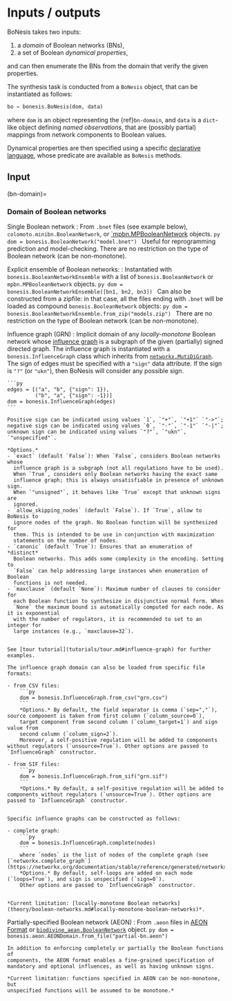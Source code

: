 # Inputs / outputs

BoNesis takes two inputs:
1. a *domain* of Boolean networks (BNs),
2. a set of Boolean *dynamical properties*,

and can then enumerate the BNs from the domain that verify the given properties.

The synthesis task is conducted from a `BoNesis` object, that can be instantiated
as follows:

```py
bo = bonesis.BoNesis(dom, data)
```

where `dom` is an object representing the {ref}`bn-domain`, and `data`
is a `dict`-like object defining *named observations*, that are (possibly
partial) mappings from network components to Boolean values.

Dynamical properties are then specified using a specific [declarative language](language.md), whose predicate are available as `BoNesis` methods.


## Input

(bn-domain)=
### Domain of Boolean networks

Single Boolean network
: From `.bnet` files (see example below), `colomoto.minibn.BooleanNetwork`, or [`mpbn.MPBooleanNetwork](https://mpbn.readthedocs.io/) objects.
    ```py
    dom = bonesis.BooleanNetwork("model.bnet")
    ```
    Useful for reprogramming prediction and model-checking.
    There are no restriction on the type of Boolean network (can be
    non-monotone).


Explicit ensemble of Boolean networks:
: Instantatied with `bonesis.BooleanNetworkEnsemble` with a list of
`bonesis.BooleanNetwork` or `mpbn.MPBooleanNetwork` objects.
    ```py
    dom = bonesis.BooleanNetworkEnsemble([bn1, bn2, bn3])
    ```
    Can also be constructed from a zipfile: in that case, all the files ending
    with `.bnet` will be loaded as compound `bonesis.BooleanNetwork` objects:
    ```py
    dom = bonesis.BooleanNetworkEnsemble.from_zip("models.zip")
    ```
    There are no restriction on the type of Boolean network (can be
    non-monotone).


Influence graph (GRN)
: Implicit domain of any *locally-monotone* Boolean network whose [influence graph](theory/boolean-networks.md#influence-graph) is a subgraph of the given (partially) signed directed graph. The influence graph is instantiated with a `bonesis.InfluenceGraph` class which inherits from [`networkx.MutiDiGraph`](https://networkx.org/documentation/stable/reference/classes/multidigraph.html). The sign of edges must be specified with a `"sign"` data attribute. If the sign is `"?"` (or `"ukn"`), then BoNesis will consider any possible sign.


    ```py
    edges = [("a", "b", {"sign": 1}),
             ("b", "a", {"sign": -1})]
    dom = bonesis.InfluenceGraph(edges)
    ```

    Positive sign can be indicated using values `1`, `"+"`, `"+1"` `"->"`;
    negative sign can be indicated using values `0`, `"-"`, `"-1"` `"-|"`;
    unknown sign can be indicated using values `"?"`, `"ukn"`, `"unspecified"`.

    *Options.*
    - `exact` (default `False`): When `False`, considers Boolean networks whose
      influence graph is a subgraph (not all regulations have to be used).
      When `True`, considers only Boolean networks having the exact same
      influence graph; this is always unsatisfiable in presence of unknown sign.
      When `"unsigned"`, it behaves like `True` except that unknown signs are
      ignored.
    - `allow_skipping_nodes` (default `False`). If `True`, allow to BoNesis to
      ignore nodes of the graph. No Boolean function will be synthesized for
      them. This is intended to be use in conjunction with maximization
      statements on the number of nodes.
    - `canonic` (default `True`): Ensures that an enumeration of *distinct*
      Boolean networks. This adds some complexity in the encoding. Setting to
      `False` can help addressing large instances when enumeration of Boolean
      functions is not needed.
    - `maxclause` (default `None`): Maximum number of clauses to consider for
      each Boolean function to synthesize in disjunctive normal form. When
      `None` the maximum bound is automatically computed for each node. As it is exponential
      with the number of regulators, it is recommended to set to an integer for
      large instances (e.g., `maxclause=32`).


    See [tour tutorial](tutorials/tour.md#influence-graph) for further examples.

    The influence graph domain can also be loaded from specific file formats:

    - from CSV files:
        ```py
        dom = bonesis.InfluenceGraph.from_csv("grn.csv")
        ```
        *Options.* By default, the field separator is comma (`sep=","`), source component is taken from first column (`column_source=0`),
        target component from second column (`column_target=1`) and sign value from
        second column (`column_sign=2`).
        Moreover, a self-positive regulation will be added to components without regulators (`unsource=True`). Other options are passed to `InfluenceGraph` constructor.

    - from SIF files:
        ```py
        dom = bonesis.InfluenceGraph.from_sif("grn.sif")
        ```
        *Options.* By default, a self-positive regulation will be added to components without regulators (`unsource=True`). Other options are passed to `InfluenceGraph` constructor.


    Specific influence graphs can be constructed as follows:

    - complete graph:
        ```py
        dom = bonesis.InfluenceGraph.complete(nodes)
        ```
        where `nodes` is the list of nodes of the complete graph (see [`networkx.complete_graph`](https://networkx.org/documentation/stable/reference/generated/networkx.generators.classic.complete_graph.html)).
        *Options.* By default, self-loops are added on each node (`loops=True`), and sign is unspecified (`sign=0`).
        Other options are passed to `InfluenceGraph` constructor.


    *Current limitation: [locally-monotone Boolean networks](theory/boolean-networks.md#locally-monotone-boolean-networks)*.




Partially-specified Boolean network (AEON)
: From `.aeon` files in [AEON Format](https://biodivine.fi.muni.cz/aeon/manual/v0.4.0/model_editor/import_export.html#aeon-format) or [`biodivine_aean.BooleanNetwork`](https://github.com/sybila/biodivine-aeon-py) object.
    ```py
    dom = bonesis.aeon.AEONDomain.from_file("partial-bn.aeon")
    ```

    In addition to enforcing completely or partially the Boolean functions of
    components, the AEON format enables a fine-grained specification of
    mandatory and optional influences, as well as having unknown signs.

    *Current limitation: functions specified in AEON can be non-monotone, but
    unspecified functions will be assumed to be monotone.*
